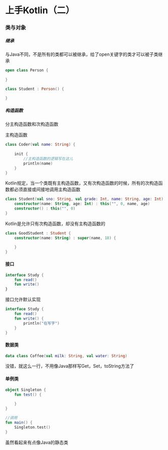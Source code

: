 # 上手Kotlin（二）

### 类与对象

##### 继承

与Java不同，不是所有的类都可以被继承，给了open关键字的类才可以被子类继承

```kotlin
open class Person {
    
}

class Student : Person() {
    
}
```

##### 构造函数

分主构造函数和次构造函数

主构造函数

```kotlin
class Coder(val name: String) {
    
    init {
        //主构造函数的逻辑写在这儿
        println(name)
    }
}
```

Kotlin规定，当一个类既有主构造函数，又有次构造函数的时候，所有的次构造函数都必须直接或间接地调用主构造函数

```kotlin
class Student(val sno: String, val grade: Int, name: String, age: Int) {
    constructor(name: String, age: Int) : this("", 0, name, age)
    constructor() : this("", 0)
}
```

Kotlin是允许只有次构造函数，却没有主构造函数的

```kotlin
class GoodStudent : Student {
    constructor(name: String) : super(name, 18) {

    }
}
```

#### 接口

```kotlin
interface Study {
    fun read()
    fun write()
}
```

接口允许默认实现

```kotlin
interface Study {
    fun read()
    fun write() {
        println("在写字")
    }
}
```

#### 数据类

```kotlin
data class Coffee(val milk: String, val water: String)
```

没错，就这么一行，不用像Java那样写Get，Set，toString方法了

#### 单例类

```kotlin
object Singleton {
    fun test() {
        
    }
}

//调用
fun main() {
    Singleton.test()
}
```

虽然看起来有点像Java的静态类
